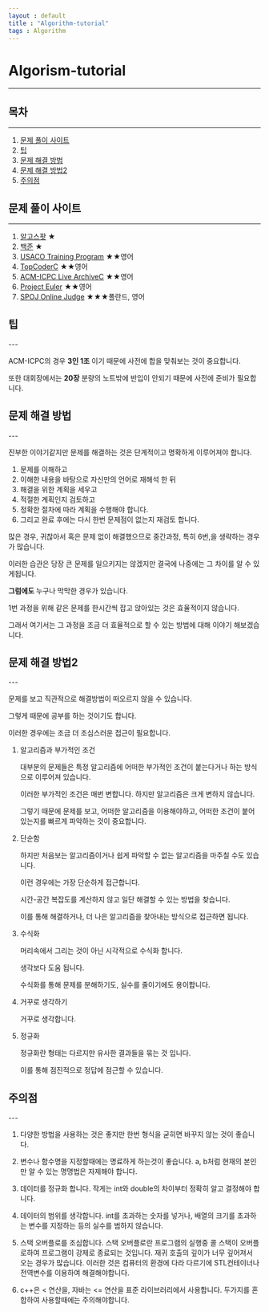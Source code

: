 ```yaml
---
layout : default
title : "Algorithm-tutorial"
tags : Algorithm
---
```


# Algorism-tutorial

---

## 목차

---

1. [문제 풀이 사이트](#site)
2. [팁](#tip)
3. [문제 해결 방법](#resolve)
4. [문제 해결 방법2](#resolve2)
5. [주의점](#warning)


<div id="site">
<h2>문제 풀이 사이트</h2>
</div>

---

1. [알고스팟](http://algospot.com) ★
2. [백준](http://acmicpc.net) ★
3. [USACO Training Program](http://train.usaco.org/usacogate) ★★영어
4. [TopCoderC](http://www.topcoder.com/tc) ★★영어
5. [ACM-ICPC Live ArchiveC](http://livearchive.onlinejudge.orgl) ★★영어
6. [Project Euler](http://projecteuler.net) ★★영어
7. [SPOJ Online Judge](http://spoj.pl) ★★★폴란드, 영어

<div id="tip">
<h2>팁</h2>
</div>
---

ACM-ICPC의 경우 **3인 1조** 이기 때문에 사전에 합을 맞춰보는 것이 중요합니다.

또한 대회장에서는 **20장** 분량의 노트밖에 반입이 안되기 때문에 사전에 준비가 필요합니다.

<div id="resolve">
<h2>문제 해결 방법</h2>
</div>
---

진부한 이야기같지만 문제를 해결하는 것은 단계적이고 명확하게 이루어져야 합니다.

1. 문제를 이해하고  
2. 이해한 내용을 바탕으로 자신만의 언어로 재해석 한 뒤  
3. 해결을 위한 계획을 세우고  
4. 적절한 계획인지 검토하고  
5. 정확한 절차에 따라 계획을 수행해야 합니다.  
6. 그리고 완료 후에는 다시 한번 문제점이 없는지 재검토 합니다.  

많은 경우, 귀찮아서 혹은 문제 없이 해결했으므로 중간과정, 특히 6번,을 생략하는 경우가 많습니다.

이러한 습관은 당장 큰 문제를 일으키지는 않겠지만 결국에 나중에는 그 차이를 알 수 있게됩니다.

**그럼에도** 누구나 막막한 경우가 있습니다.

1번 과정을 위해 같은 문제를 한시간씩 잡고 앉아있는 것은 효율적이지 않습니다.

그래서 여기서는 그 과정을 조금 더 효율적으로 할 수 있는 방법에 대해 이야기 해보겠습니다.

<div id="resolve2">
<h2>문제 해결 방법2</h2>
</div>
---

문제를 보고 직관적으로 해결방법이 떠오르지 않을 수 있습니다.

그렇게 때문에 공부를 하는 것이기도 합니다.

이러한 경우에는 조금 더 조심스러운 접근이 필요합니다.

1. 알고리즘과 부가적인 조건

    대부분의 문제들은 특정 알고리즘에 어떠한 부가적인 조건이 붙는다거나 하는 방식으로 이루어져 있습니다.

    이러한 부가적인 조건은 매번 변합니다. 하지만 알고리즘은 크게 변하지 않습니다.

    그렇기 때문에 문제를 보고, 어떠한 알고리즘을 이용해야하고, 어떠한 조건이 붙어있는지를 빠르게 파악하는 것이 중요합니다.

2. 단순함

	하지만 처음보는 알고리즘이거나 쉽게 파악할 수 없는 알고리즘을 마주칠 수도 있습니다.

    이런 경우에는 가장 단순하게 접근합니다.

    시간-공간 복잡도를 계산하지 않고 일단 해결할 수 있는 방법을 찾습니다.

    이를 통해 해결하거나, 더 나은 알고리즘을 찾아내는 방식으로 접근하면 됩니다.

3. 수식화

    머리속에서 그리는 것이 아닌 시각적으로 수식화 합니다.

    생각보다 도움 됩니다.

    수식화를 통해 문제를 분해하기도, 실수를 줄이기에도 용이합니다.

4. 거꾸로 생각하기

	거꾸로 생각합니다.

5. 정규화

	정규화란 형태는 다르지만 유사한 결과들을 묶는 것 입니다.

    이를 통해 점진적으로 정답에 점근할 수 있습니다.


<div id="warning">
<h2>주의점</h2>
</div>
---

1. 다양한 방법을 사용하는 것은 좋지만 한번 형식을 굳히면 바꾸지 않는 것이 좋습니다.

2. 변수나 함수명을 지정할때에는 명료하게 하는것이 좋습니다.
	a, b처럼 현재의 본인만 알 수 있는 명명법은 자제해야 합니다.

3. 데이터를 정규화 합니다.
	작게는 int와 double의 차이부터 정확히 알고 결정해야 합니다.

4. 데이터의 범위를 생각합니다.
	int를 초과하는 숫자를 넣거나, 배열의 크기를 초과하는 변수를 지정하는 등의 실수를 범하지 않습니다.

5. 스택 오버플로를 조심합니다.
	스택 오버플로란 프로그램의 실행중 콜 스택이 오버플로하여 프로그램이 강제로 종료되는 것입니다.
    재귀 호출의 깊이가 너무 깊어져서 오는 경우가 많습니다.
    이러한 것은 컴퓨터의 환경에 다라 다르기에 STL컨테이너나 전역변수를 이용하여 해결해야합니다.

6. c++은 < 연산을, 자바는 <= 연산을 표준 라이브러리에서 사용합니다.
	두가지를 혼합하여 사용할때에는 주의해야합니다.

